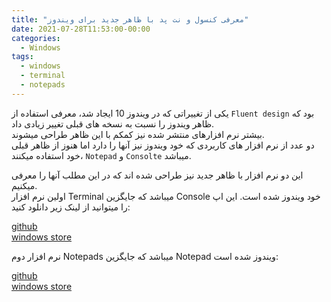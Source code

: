 ```yaml
---
title: "معرفی کنسول و نت پد با ظاهر جدید برای ویندوز"
date: 2021-07-28T11:53:00-00:00
categories:
  - Windows
tags:
  - windows
  - terminal
  - notepads
---
```


یکی از تغییراتی که در ویندوز 10 ایجاد شد، معرفی استفاده از `Fluent design` بود که ظاهر ویندوز را نسبت به نسخه های قبلی تغییر زیادی داد.  
بیشتر نرم افزارهای منتشر شده نیز کمکم با این ظاهر طراحی میشوند.  
دو عدد از نرم افزار های کاربردی که خود ویندوز نیز آنها را دارد اما هنوز از ظاهر قبلی خود استفاده میکنند، `Notepad` و `Consolte` میباشد.  

این دو نرم افزار با ظاهر جدید نیز طراحی شده اند که در این مطلب آنها را معرفی میکنیم.  
اولین نرم افزار Terminal میباشد که جایگزین Console خود ویندوز شده است. این اپ را میتوانید از لینک زیر دانلود کنید:  

[github](https://github.com/microsoft/terminal)  
[windows store](https://www.microsoft.com/en-us/p/windows-terminal/9n0dx20hk701)  

نرم افزار دوم Notepads میباشد که جایگزین Notepad ویندوز شده است:  

[github](https://github.com/JasonStein/Notepads)  
[windows store](https://www.microsoft.com/en-us/p/notepads-app/9nhl4nsc67wm)  
